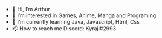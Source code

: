 - 👋 Hi, I’m Arthur
- 👀 I’m interested in Games, Anime, Manga and Programing
- 🌱 I’m currently learning Java, Javascript, Html, Css
- 📫 How to reach me Discord: Kyraji#2993

<!---
Arthood/Arthood is a ✨ special ✨ repository because its `README.md` (this file) appears on your GitHub profile.
You can click the Preview link to take a look at your changes.
--->
